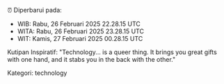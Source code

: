 ⏰ Diperbarui pada:
- WIB: Rabu, 26 Februari 2025 22.28.15 UTC
- WITA: Rabu, 26 Februari 2025 23.28.15 UTC
- WIT: Kamis, 27 Februari 2025 00.28.15 UTC

Kutipan Inspiratif:
"Technology... is a queer thing. It brings you great gifts with one hand, and it stabs you in the back with the other."


Kategori: technology

